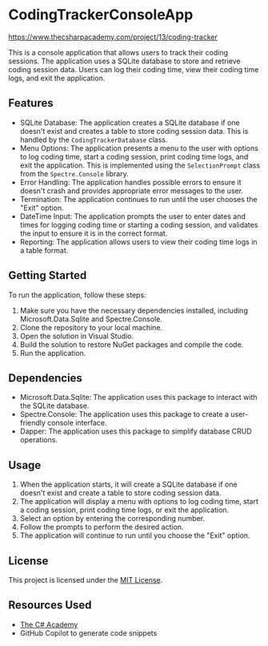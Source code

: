 # CodingTrackerConsoleApp
 https://www.thecsharpacademy.com/project/13/coding-tracker

This is a console application that allows users to track their coding sessions. The application uses a SQLite database to store and retrieve coding session data. Users can log their coding time, view their coding time logs, and exit the application.

## Features

- SQLite Database: The application creates a SQLite database if one doesn't exist and creates a table to store coding session data. This is handled by the `CodingTrackerDatabase` class.
- Menu Options: The application presents a menu to the user with options to log coding time, start a coding session, print coding time logs, and exit the application. This is implemented using the `SelectionPrompt` class from the `Spectre.Console` library.
- Error Handling: The application handles possible errors to ensure it doesn't crash and provides appropriate error messages to the user.
- Termination: The application continues to run until the user chooses the "Exit" option.
- DateTime Input: The application prompts the user to enter dates and times for logging coding time or starting a coding session, and validates the input to ensure it is in the correct format.
- Reporting: The application allows users to view their coding time logs in a table format.

## Getting Started

To run the application, follow these steps:

1. Make sure you have the necessary dependencies installed, including Microsoft.Data.Sqlite and Spectre.Console.
2. Clone the repository to your local machine.
3. Open the solution in Visual Studio.
4. Build the solution to restore NuGet packages and compile the code.
5. Run the application.

## Dependencies

- Microsoft.Data.Sqlite: The application uses this package to interact with the SQLite database.
- Spectre.Console: The application uses this package to create a user-friendly console interface.
- Dapper: The application uses this package to simplify database CRUD operations.

## Usage

1. When the application starts, it will create a SQLite database if one doesn't exist and create a table to store coding session data.
2. The application will display a menu with options to log coding time, start a coding session, print coding time logs, or exit the application.
3. Select an option by entering the corresponding number.
4. Follow the prompts to perform the desired action.
5. The application will continue to run until you choose the "Exit" option.

## License

This project is licensed under the [MIT License](LICENSE).

## Resources Used
- [The C# Academy](https://www.thecsharpacademy.com/project/13/coding-tracker)
- GitHub Copilot to generate code snippets
